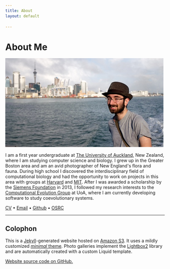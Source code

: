 ```yaml
---
title: About
layout: default

---
```


# About Me

![Me](me.jpg)

I am a first year undergraduate at
    [The University of Auckland](//auckland.ac.nz/), New Zealand, where I am
    studying computer science and biology.
I grew up in the Greater Boston area and am an avid photographer of New
    England's flora and fauna.
During high school I discovered the interdisciplinary field of computational
    biology and had the opportunity to work on projects in this area with groups
    at [Harvard](//www.oeb.harvard.edu/faculty/girguis/) and
    [MIT](//compbio.mit.edu/).
After I was awarded a scholarship by the
    [Siemens Foundation](//www.siemens-foundation.org/en/competition/2013_winners.htm)
    in 2013, I followed my research interests to the
    [Computational Evolution Group](//compevol.auckland.ac.nz/) at UoA, where I
    am currently developing software to study coevolutionary systems.

[CV](//www.sharelatex.com/github/repos/armanbilge/cv/builds/latest/output.pdf)
&bull; [Email](mailto:arman@armanbilge.com)
&bull; [Github](//github.com/armanbilge)
&bull; [OSRC](//osrc.dfm.io/armanbilge)

---

## Colophon

This is a [Jekyll](//www.jekyllrb.com/)-generated website hosted on
    [Amazon S3](//aws.amazon.com/s3).
It uses a mildly customized [*minimal* theme](//github.com/orderedlist/minimal).
Photo galleries implement the
    [Lightbox2](//lokeshdhakar.com/projects/lightbox2/) library and are
    automatically created with a custom Liquid template.

[Website source code on GitHub.](//github.com/armanbilge/armanbilge.github.io)
